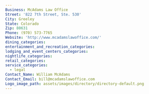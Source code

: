 ```yaml
---
Business: McAdams Law Office
Street: '822 7th Street, Ste. 530'
City: Greeley
State: Colorado
Zip: 80631
Phone: (970) 573-7765
Website: 'http://www.mcadamslawoffice.com/'
dining_categories:
entertainment_and_recreation_categories:
lodging_and_event_centers_categories:
nightlife_categories:
retail_categories:
service_categories:
  - legal
Contact_Name: William McAdams
Contact_Email: bill@mcadamslawoffice.com
Logo_image_path: assets/images/directory/directory-default.png
---
```



